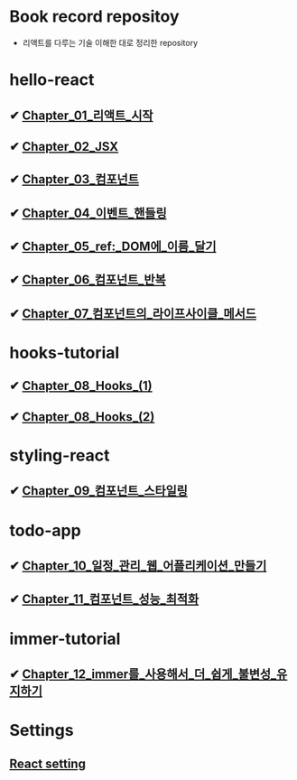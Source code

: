 # Book record repositoy

- 리액트를 다루는 기술 이해한 대로 정리한 repository

# hello-react

## ✔ [Chapter_01\_리액트\_시작](https://github.com/dongwonnn/learning-react/tree/main/Chapters/Chapter%2001)

## ✔ [Chapter_02_JSX](https://github.com/dongwonnn/learning-react/tree/main/Chapters/Chapter%2002)

## ✔ [Chapter_03\_컴포넌트](https://github.com/dongwonnn/learning-react/tree/main/Chapters/Chapter%2003)

## ✔ [Chapter_04\_이벤트\_핸들링](https://github.com/dongwonnn/learning-react/tree/main/Chapters/Chapter%2004)

## ✔ [Chapter_05_ref:\_DOM에\_이름\_달기](https://github.com/dongwonnn/learning-react/tree/main/Chapters/Chapter%2005)

## ✔ [Chapter_06\_컴포넌트\_반복](https://github.com/dongwonnn/learning-react/tree/main/Chapters/Chapter%2006)

## ✔ [Chapter_07\_컴포넌트의\_라이프사이클\_메서드](https://github.com/dongwonnn/learning-react/tree/main/Chapters/Chapter%2007)

# hooks-tutorial

## ✔ [Chapter_08_Hooks\_(1)](<https://github.com/dongwonnn/learning-react/tree/main/Chapters/Chapter%2008%20(1)>)

## ✔ [Chapter_08_Hooks\_(2)](<https://github.com/dongwonnn/learning-react/tree/main/Chapters/Chapter%2008%20(2)>)

# styling-react

## ✔ [Chapter_09\_컴포넌트\_스타일링](https://github.com/dongwonnn/learning-react/tree/main/Chapters/Chapter%2009)

# todo-app

## ✔ [Chapter_10\_일정\_관리\_웹\_어플리케이션\_만들기](https://github.com/dongwonnn/learning-react/tree/main/Chapters/Chapter%2010)

## ✔ [Chapter_11\_컴포넌트\_성능\_최적화](https://github.com/dongwonnn/learning-react/tree/main/Chapters/Chapter%2011)

# immer-tutorial

## ✔ [Chapter_12_immer를\_사용해서\_더\_쉽게\_불변성\_유지하기](https://github.com/dongwonnn/learning-react/tree/main/Chapters/Chapter%2012)

# Settings

## [React setting](https://github.com/dongwonnn/learning-react/tree/main/Chapters/Setting)
